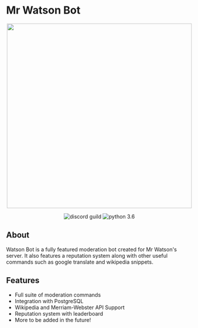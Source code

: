 # Mr Watson Bot

<div align="center">
    <p><img src="https://i.imgur.com/W043mAn.png" width=500/></p>
    <p>
        <img src="https://discordapp.com/api/guilds/666294363696922639/embed.png" alt="discord guild" />
        <img src="https://img.shields.io/badge/python-3.6-brightgreen.svg" alt="python 3.6" />
    </p>
</div>

## About
Watson Bot is a fully featured moderation bot created for Mr Watson's server. It also features a reputation system along with other useful commands such as google translate and wikipedia snippets.

## Features
 - Full suite of moderation commands
 - Integration with PostgreSQL
 - Wikipedia and Merriam-Webster API Support
 - Reputation system with leaderboard
 - More to be added in the future!
